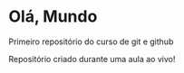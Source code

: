 # Olá, Mundo
 Primeiro repositório do curso de git e github

Repositório criado durante uma aula ao vivo!